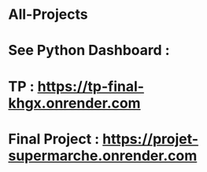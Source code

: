 # All-Projects

# See Python Dashboard :
# TP : https://tp-final-khgx.onrender.com
# Final Project : https://projet-supermarche.onrender.com

